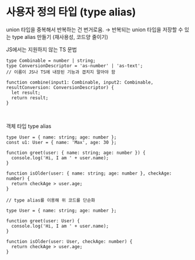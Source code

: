 # 사용자 정의 타입 (type alias)

union 타입을 중복해서 반복하는 건 번거로움. → 반복되는 union 타입을 저장할 수 있는 type alias 만들기 (재사용성, 코드양 줄이기)

JS에서는 지원하지 않는 TS 문법

```tsx
type Combinable = number | string;
type ConversionDescriptor = 'as-number' | 'as-text';
// 이름이 JS나 TS에 내장된 기능과 겹치지 말아야 함

function combine(input1: Combinable, input2: Combinable, resultConversion: ConversionDescriptor) {
  let result;
  return result;
}
```

<br />

객체 타입 type alias

```tsx
type User = { name: string; age: number };
const u1: User = { name: 'Max', age: 30 };
```

```tsx
function greet(user: { name: string; age: number }) {
  console.log('Hi, I am ' + user.name);
}

function isOlder(user: { name: string; age: number }, checkAge: number) {
  return checkAge > user.age;
}

// type alias를 이용해 위 코드를 단순화

type User = { name: string; age: number };

function greet(user: User) {
  console.log('Hi, I am ' + user.name);
}

function isOlder(user: User, checkAge: number) {
  return checkAge > user.age;
}
```
